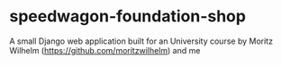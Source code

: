 # speedwagon-foundation-shop
A small Django web application built for an University course by Moritz Wilhelm (https://github.com/moritzwilhelm) and me
